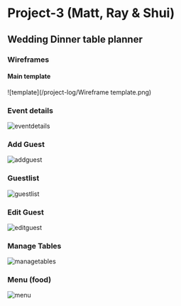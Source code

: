 # Project-3 (Matt, Ray & Shui)
## Wedding Dinner table planner

### Wireframes
#### Main template
![template](/project-log/Wireframe template.png)

### Event details
![eventdetails](/project-log/eventdetails.png)

### Add Guest
![addguest](/project-log/addguest.png)

### Guestlist
![guestlist](/project-log/guestlist.png)

### Edit Guest
![editguest](/project-log/editguest.png)

### Manage Tables
![managetables](/project-log/managetables.png)

### Menu (food)
![menu](/project-log/menu.png)

<!--

This README would normally document whatever steps are necessary to get the
application up and running.

Things you may want to cover:

* Ruby version

* System dependencies

* Configuration

* Database creation

* Database initialization

* How to run the test suite

* Services (job queues, cache servers, search engines, etc.)

* Deployment instructions

* ...           -->
